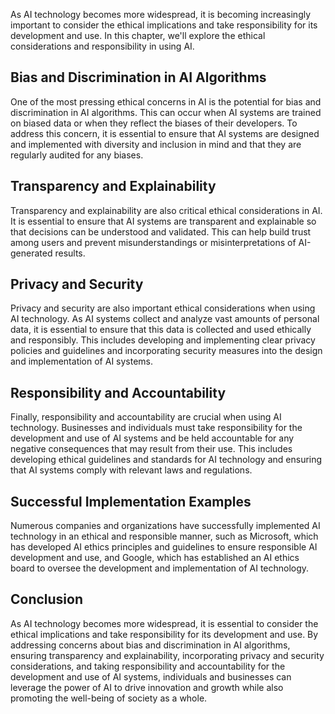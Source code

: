 
As AI technology becomes more widespread, it is becoming increasingly important to consider the ethical implications and take responsibility for its development and use. In this chapter, we'll explore the ethical considerations and responsibility in using AI.

Bias and Discrimination in AI Algorithms
----------------------------------------

One of the most pressing ethical concerns in AI is the potential for bias and discrimination in AI algorithms. This can occur when AI systems are trained on biased data or when they reflect the biases of their developers. To address this concern, it is essential to ensure that AI systems are designed and implemented with diversity and inclusion in mind and that they are regularly audited for any biases.

Transparency and Explainability
-------------------------------

Transparency and explainability are also critical ethical considerations in AI. It is essential to ensure that AI systems are transparent and explainable so that decisions can be understood and validated. This can help build trust among users and prevent misunderstandings or misinterpretations of AI-generated results.

Privacy and Security
--------------------

Privacy and security are also important ethical considerations when using AI technology. As AI systems collect and analyze vast amounts of personal data, it is essential to ensure that this data is collected and used ethically and responsibly. This includes developing and implementing clear privacy policies and guidelines and incorporating security measures into the design and implementation of AI systems.

Responsibility and Accountability
---------------------------------

Finally, responsibility and accountability are crucial when using AI technology. Businesses and individuals must take responsibility for the development and use of AI systems and be held accountable for any negative consequences that may result from their use. This includes developing ethical guidelines and standards for AI technology and ensuring that AI systems comply with relevant laws and regulations.

Successful Implementation Examples
----------------------------------

Numerous companies and organizations have successfully implemented AI technology in an ethical and responsible manner, such as Microsoft, which has developed AI ethics principles and guidelines to ensure responsible AI development and use, and Google, which has established an AI ethics board to oversee the development and implementation of AI technology.

Conclusion
----------

As AI technology becomes more widespread, it is essential to consider the ethical implications and take responsibility for its development and use. By addressing concerns about bias and discrimination in AI algorithms, ensuring transparency and explainability, incorporating privacy and security considerations, and taking responsibility and accountability for the development and use of AI systems, individuals and businesses can leverage the power of AI to drive innovation and growth while also promoting the well-being of society as a whole.
